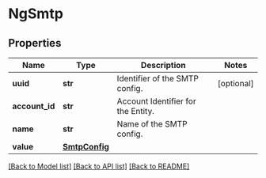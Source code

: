 # NgSmtp

## Properties
Name | Type | Description | Notes
------------ | ------------- | ------------- | -------------
**uuid** | **str** | Identifier of the SMTP config. | [optional] 
**account_id** | **str** | Account Identifier for the Entity. | 
**name** | **str** | Name of the SMTP config. | 
**value** | [**SmtpConfig**](SmtpConfig.md) |  | 

[[Back to Model list]](../README.md#documentation-for-models) [[Back to API list]](../README.md#documentation-for-api-endpoints) [[Back to README]](../README.md)

